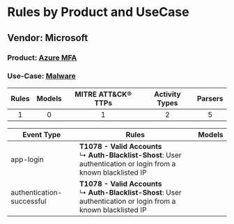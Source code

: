 Rules by Product and UseCase
============================
Vendor: Microsoft
-----------------
### Product: [Azure MFA](../ds_microsoft_azure_mfa.md)
### Use-Case: [Malware](../../../../UseCases/uc_malware.md)

| Rules | Models | MITRE ATT&CK® TTPs | Activity Types | Parsers |
|:-----:|:------:|:------------------:|:--------------:|:-------:|
|   1   |   0    |         1          |       2        |    5    |

| Event Type    | Rules    | Models |
| ---- | ---- | ------ |
| app-login    | <b>T1078 - Valid Accounts</b><br> ↳ <b>Auth-Blacklist-Shost</b>: User authentication or login from a known blacklisted IP |        |
| authentication-successful | <b>T1078 - Valid Accounts</b><br> ↳ <b>Auth-Blacklist-Shost</b>: User authentication or login from a known blacklisted IP |        |